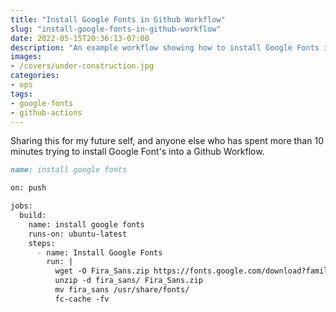 ```yaml
---
title: "Install Google Fonts in Github Workflow"
slug: "install-google-fonts-in-github-workflow"
date: 2022-05-15T20:36:13-07:00
description: "An example workflow showing how to install Google Fonts into a Github Workflow"
images: 
- /covers/under-construction.jpg
categories: 
- ops
tags:
- google-fonts
- github-actions
---
```


Sharing this for my future self, and anyone else who has spent more than 10 minutes trying to install Google Font's into a Github Workflow.

```markdown
name: install google fonts

on: push

jobs:
  build:
    name: install google fonts
    runs-on: ubuntu-latest
    steps:
      - name: Install Google Fonts
        run: |
          wget -O Fira_Sans.zip https://fonts.google.com/download?family=Fira%20Sans
          unzip -d fira_sans/ Fira_Sans.zip
          mv fira_sans /usr/share/fonts/
          fc-cache -fv
```
